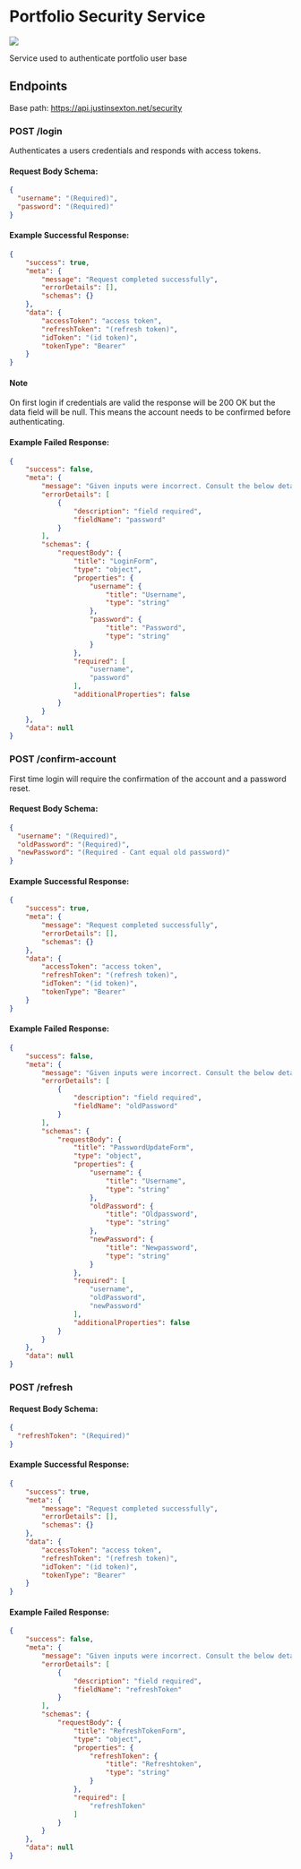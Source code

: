 # Portfolio Security Service
![](https://github.com/jsexton-portfolio/security-service/workflows/build/badge.svg)

Service used to authenticate portfolio user base

## Endpoints
Base path: https://api.justinsexton.net/security

### POST /login

Authenticates a users credentials and responds with access tokens.

#### Request Body Schema:
```json
{
  "username": "(Required)",
  "password": "(Required)"
}
```

#### Example Successful Response:
```json
{
    "success": true,
    "meta": {
        "message": "Request completed successfully",
        "errorDetails": [],
        "schemas": {}
    },
    "data": {
        "accessToken": "access token",
        "refreshToken": "(refresh token)",
        "idToken": "(id token)",
        "tokenType": "Bearer"
    }
}
```

#### Note
On first login if credentials are valid the response will be 200 OK but the data field will be null. 
This means the account needs to be confirmed before authenticating.

#### Example Failed Response:
```json
{
    "success": false,
    "meta": {
        "message": "Given inputs were incorrect. Consult the below details to address the issue.",
        "errorDetails": [
            {
                "description": "field required",
                "fieldName": "password"
            }
        ],
        "schemas": {
            "requestBody": {
                "title": "LoginForm",
                "type": "object",
                "properties": {
                    "username": {
                        "title": "Username",
                        "type": "string"
                    },
                    "password": {
                        "title": "Password",
                        "type": "string"
                    }
                },
                "required": [
                    "username",
                    "password"
                ],
                "additionalProperties": false
            }
        }
    },
    "data": null
}
```

### POST /confirm-account

First time login will require the confirmation of the account and a password reset.

#### Request Body Schema:
```json
{
  "username": "(Required)",
  "oldPassword": "(Required)",
  "newPassword": "(Required - Cant equal old password)"
}
```

#### Example Successful Response:
```json
{
    "success": true,
    "meta": {
        "message": "Request completed successfully",
        "errorDetails": [],
        "schemas": {}
    },
    "data": {
        "accessToken": "access token",
        "refreshToken": "(refresh token)",
        "idToken": "(id token)",
        "tokenType": "Bearer"
    }
}
```

#### Example Failed Response:
```json
{
    "success": false,
    "meta": {
        "message": "Given inputs were incorrect. Consult the below details to address the issue.",
        "errorDetails": [
            {
                "description": "field required",
                "fieldName": "oldPassword"
            }
        ],
        "schemas": {
            "requestBody": {
                "title": "PasswordUpdateForm",
                "type": "object",
                "properties": {
                    "username": {
                        "title": "Username",
                        "type": "string"
                    },
                    "oldPassword": {
                        "title": "Oldpassword",
                        "type": "string"
                    },
                    "newPassword": {
                        "title": "Newpassword",
                        "type": "string"
                    }
                },
                "required": [
                    "username",
                    "oldPassword",
                    "newPassword"
                ],
                "additionalProperties": false
            }
        }
    },
    "data": null
}
```

### POST /refresh

#### Request Body Schema:
```json
{
  "refreshToken": "(Required)"
}
```

#### Example Successful Response:
```json
{
    "success": true,
    "meta": {
        "message": "Request completed successfully",
        "errorDetails": [],
        "schemas": {}
    },
    "data": {
        "accessToken": "access token",
        "refreshToken": "(refresh token)",
        "idToken": "(id token)",
        "tokenType": "Bearer"
    }
}
```

#### Example Failed Response:
```json
{
    "success": false,
    "meta": {
        "message": "Given inputs were incorrect. Consult the below details to address the issue.",
        "errorDetails": [
            {
                "description": "field required",
                "fieldName": "refreshToken"
            }
        ],
        "schemas": {
            "requestBody": {
                "title": "RefreshTokenForm",
                "type": "object",
                "properties": {
                    "refreshToken": {
                        "title": "Refreshtoken",
                        "type": "string"
                    }
                },
                "required": [
                    "refreshToken"
                ]
            }
        }
    },
    "data": null
}
```
